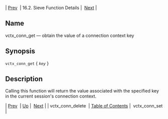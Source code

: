 | [Prev](sieve.ref.vctx_conn_delete)  | 16.2. Sieve Function Details |  [Next](sieve.ref.vctx_conn_set.php) |

<a name="sieve.ref.vctx_conn_get"></a>
## Name

vctx_conn_get — obtain the value of a connection context key

## Synopsis

`vctx_conn_get` { *`key`* }

<a name="idp31365552"></a>
## Description

Calling this function will return the value associated with the specified key in the current session's connection context.

| [Prev](sieve.ref.vctx_conn_delete)  | [Up](sieve.ref.files.php) |  [Next](sieve.ref.vctx_conn_set.php) |
| vctx_conn_delete  | [Table of Contents](index) |  vctx_conn_set |
